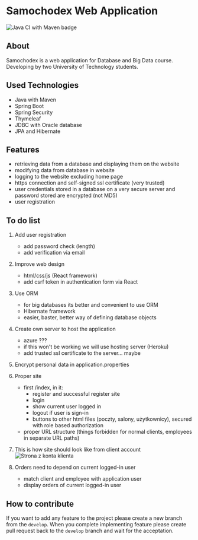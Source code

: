 # Samochodex Web Application

![Java CI with Maven badge](https://github.com/kacpergrzegorzewski/Samochodex/workflows/Java%20CI%20with%20Maven/badge.svg)

## About

Samochodex is a web application for Database and Big Data course.
Developing by two University of Technology students.

## Used Technologies

- Java with Maven
- Spring Boot
- Spring Security
- Thymeleaf
- JDBC with Oracle database
- JPA and Hibernate

## Features

- retrieving data from a database and displaying them on the website
- modifying data from database in website
- logging to the website excluding home page
- https connection and self-signed ssl certificate (very trusted)
- user credentials stored in a database on a very secure server and password stored are encrypted (not MD5)
- user registration

## To do list

1. Add user registration
    - add password check (length)
    - add verification via email

2. Improve web design
    - html/css/js (React framework)
    - add csrf token in authentication form via React

3. Use ORM
    - for big databases its better and convenient to use ORM
    - Hibernate framework
    - easier, baster, better way of defining database objects

4. Create own server to host the application
    - azure ???
    - if this won't be working we will use hosting server (Heroku)
    - add trusted ssl certificate to the server... maybe

5. Encrypt personal data in application.properties

6. Proper site
    - first /index, in it:
        * register and successful register site
        * login
        * show current user logged in
        * logout if user is sign-in
        * buttons to other html files (poczty, salony, użytkownicy), secured with role based authorization
    - proper URL structure (things forbidden for normal clients, employees in separate URL paths)

7. This is how site should look like from client account
   ![Strona z konta klienta](https://user-images.githubusercontent.com/52577030/103287091-eb5ad580-49e1-11eb-84cc-c87aefc6074a.png)

8. Orders need to depend on current logged-in user
    - match client and employee with application user
    - display orders of current logged-in user
    
## How to contribute

If you want to add any feature to the project please create a new branch from the `develop`.
When you complete implementing feature please create pull request back to the `develop` branch
and wait for the acceptation.
